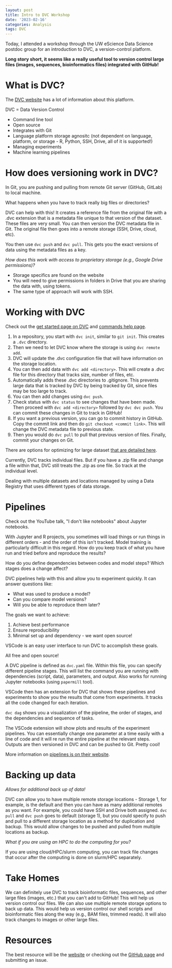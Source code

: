 ```yaml
---
layout: post
title: Intro to DVC Workshop
date: '2023-02-16'
categories: Analysis
tags: DVC
---
```


Today, I attended a workshop through the UW eScience Data Science postdoc group for an introduction to DVC, a version-control platform. 

**Long story short, it seems like a really useful tool to version control large files (images, sequences, bioinformatics files) integrated with GitHub!**   

# What is DVC? 

The [DVC website](https://dvc.org/doc) has a lot of information about this platform.  

DVC = Data Version Control  

 - Command line tool 
 - Open source
 - Integrates with Git
 - Language platform storage agnositc (not dependent on language, platform, or storage - R, Python, SSH, Drive, all of it is supported!) 
 - Managing experiments
 - Machine learning pipelines 

# How does versioning work in DVC? 

In Git, you are pushing and pulling from remote Git server (GitHub, GitLab) to local machine.  

What happens when you have to track really big files or directories?  

DVC can help with this! It creates a reference file from the original file with a .dvc extension that is a metadata file unique to that version of the dataset. These files are very small. You can then version the DVC metadata file in Git. The original file then goes into a remote storage (SSH, Drive, cloud, etc). 

You then use `dvc push` and `dvc pull`. This gets you the exact versions of data using the metadata files as a key. 

*How does this work with access to proprietary storage (e.g., Google Drive permissions)?*  

- Storage specifics are found on the website 
- You will need to give permissions in folders in Drive that you are sharing the data with, using tokens. 
- The same type of approach will work with SSH. 


# Working with DVC 

Check out the [get started page on DVC](https://dvc.org/doc/start) and [commands help page](https://dvc.org/doc/command-reference).  

1. In a repository, you start with `dvc init`, similar to `git init`. This creates a `.dvc` directory. 
2. Then we need to let DVC know where the storage is using `dvc remote add`. 
3. DVC will update the .dvc configuration file that will have information on the storage location. 
4. You can then add data with `dvc add <directory>`. This will create a .dvc file for this directory that tracks size, number of files, etc. 
5. Automatically adds these .dvc directories to .gitignore. This prevents large data that is tracked by DVC by being tracked by Git, since files may be too large to track. 
6. You can then add changes using `dvc push`. 
7. Check status with `dvc status` to see changes that have been made. Then proceed with `dvc add <directory>` followed by `dvc dvc push`. You can commit these changes in Git to track in GitHub! 
8. If you want a previous version, you can go to commit history in GitHub. Copy the commit link and then do `git checkout <commit link>`. This will change the DVC metadata file to previous state. 
9. Then you would do `dvc pull` to pull that previous version of files. Finally, commit your changes on Git. 

There are options for optimizing for large dataset [that are detailed here](https://dvc.org/doc/user-guide/data-management/large-dataset-optimization#large-dataset-optimization).   

Currently, DVC tracks individual files. But if you have a .zip file and change a file within that, DVC still treats the .zip as one file. So track at the individual level. 

Dealing with multiple datasets and locations managed by    using a Data Registry that uses different types of data storage. 

# Pipelines  

Check out the YouTube talk, "I don't like notebooks" about Jupyter notebooks. 

With Jupyter and R projects, you sometimes will load things or run things in different orders - and the order of this isn't tracked. Model training is particularly difficult in this regard. How do you keep track of what you have run and tried before and reproduce the results? 

How do you define dependencies between codes and model steps? Which stages does a change affect?  

DVC pipelines help with this and allow you to experiment quickly. It can answer questions like:  

- What was used to produce a model? 
- Can you compare model versions? 
- Will you be able to reproduce them later? 

The goals we want to achieve: 

1. Achieve best performance 
2. Ensure reproducibility 
3. Minimal set up and dependency - we want open source! 

VSCode is an easy user interface to run DVC to accomplish these goals.  

All free and open source! 

A DVC pipeline is defined as `dvc.yaml` file. Within this file, you can specify different pipeline stages. This will list the command you are running with dependencies (script, data), parameters, and output. Also works for running Jupyter notebooks (using `papermill` tool).  

VSCode then has an extension for DVC that shows these pipelines and experiments to show you the results that come from experiments. It tracks all the code changed for each iteration. 

`dvc dag` shows you a visualization of the pipeline, the order of stages, and the dependencies and sequence of tasks.  

The VSCode extension will show plots and results of the experiment pipelines. You can essentially change one parameter at a time easily with a line of code and it will re run the entire pipeline at the relevant steps. Outputs are then versioned in DVC and can be pushed to Git. Pretty cool! 

More information on [pipelines is on their website](https://dvc.org/doc/user-guide/pipelines).  

# Backing up data 

*Allows for additional back up of data!* 

DVC can allow you to have multiple remote storage locations - Storage 1, for example, is the default and then you can have as many additional remotes as you want. For example, you could have SSH and Drive both assigned. `dvc pull` and `dvc push` goes to default (storage 1), but you could specify to push and pull to a different storage location as a method for duplication and backup. This would allow changes to be pushed and pulled from multiple locations as backup. 

*What if you are using an HPC to do the computing for you?*  

If you are using cloud/HPC/slurm computing, you can track file changes that occur after the computing is done on slurm/HPC separately.  

# Take Homes 

We can definitely use DVC to track bioinformatic files, sequences, and other large files (images, etc.) that you can't add to GitHub! This will help us version control our files. We can also use multiple remote storage options to back up data. This would help us version control our shell scripts and bioinformatic files along the way (e.g., BAM files, trimmed reads). It will also track changes to images or other large files. 

# Resources  

The best resource will be the [website](https://dvc.org/doc) or checking out the [GitHub page](https://github.com/iterative/dvc) and submitting an issue. 



